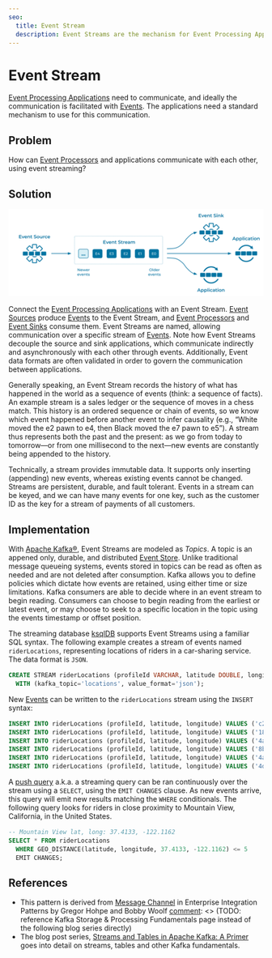 ```yaml
---
seo:
  title: Event Stream
  description: Event Streams are the mechanism for Event Processing Applications to communicate. Connect Event Processing Applications together using an Event Stream. Event streams are often named and contain Events of a well known format.
---
```

# Event Stream
[Event Processing Applications](../event-processing/event-processing-application.md) need to communicate, and ideally the communication is facilitated with [Events](../event/event.md). The applications need a standard mechanism to use for this communication.

## Problem
How can [Event Processors](../event-processing/event-processor.md) and applications communicate with each other, using event streaming?

## Solution
![event-stream](../img/event-stream.svg)

Connect the [Event Processing Applications](../event-processing/event-processing-application.md) with an Event Stream. [Event Sources](../event-source/event-source.md) produce [Events](../event/event.md) to the Event Stream, and [Event Processors](../event-processing/event-processor.md) and [Event Sinks](../event-sink/event-sink.md) consume them. Event Streams are named, allowing communication over a specific stream of [Events](../event/event.md). Note how Event Streams decouple the source and sink applications, which communicate indirectly and asynchronously with each other through events. Additionally, Event data formats are often validated in order to govern the communication between applications.

Generally speaking, an Event Stream records the history of what has happened in the world as a sequence of events (think: a sequence of facts). An example stream is a sales ledger or the sequence of moves in a chess match. This history is an ordered sequence or chain of events, so we know which event happened before another event to infer causality (e.g., “White moved the e2 pawn to e4, then Black moved the e7 pawn to e5”). A stream thus represents both the past and the present: as we go from today to tomorrow—or from one millisecond to the next—new events are constantly being appended to the history.

Technically, a stream provides immutable data. It supports only inserting (appending) new events, whereas existing events cannot be changed. Streams are persistent, durable, and fault tolerant. Events in a stream can be keyed, and we can have many events for one key, such as the customer ID as the key for a stream of payments of all customers.

## Implementation
[comment]: <> (TODO: Reference the DCI Kafka 101 course instead of the docs page)
With [Apache Kafka®](https://docs.confluent.io/platform/current/kafka/introduction.html), Event Streams are modeled as _Topics_. A topic is an appened only, durable, and distributed [Event Store](../event-store/event-store.md). Unlike traditional message queueing systems, events stored in topics can be read as often as needed and are not deleted after consumption. Kafka allows you to define policies which dictate how events are retained, using either time or size limitations. Kafka consumers are able to decide where in an event stream to begin reading. Consumers can choose to begin reading from the earliest or latest event, or may choose to seek to a specific location in the topic using the events timestamp or offset position.

The streaming database [ksqlDB](https://ksqldb.io/) supports Event Streams using a familiar SQL syntax. The following example creates a stream of events named `riderLocations`, representing locations of riders in a car-sharing service. The data format is `JSON`.
```sql
CREATE STREAM riderLocations (profileId VARCHAR, latitude DOUBLE, longitude DOUBLE)
  WITH (kafka_topic='locations', value_format='json');
```

New [Events](../event/event.md) can be written to the `riderLocations` stream using the `INSERT` syntax:
```sql
INSERT INTO riderLocations (profileId, latitude, longitude) VALUES ('c2309eec', 37.7877, -122.4205);
INSERT INTO riderLocations (profileId, latitude, longitude) VALUES ('18f4ea86', 37.3903, -122.0643);
INSERT INTO riderLocations (profileId, latitude, longitude) VALUES ('4ab5cbad', 37.3952, -122.0813);
INSERT INTO riderLocations (profileId, latitude, longitude) VALUES ('8b6eae59', 37.3944, -122.0813);
INSERT INTO riderLocations (profileId, latitude, longitude) VALUES ('4a7c7b41', 37.4049, -122.0822);
INSERT INTO riderLocations (profileId, latitude, longitude) VALUES ('4ddad000', 37.7857, -122.4011);
```

A [push query](https://docs.ksqldb.io/en/latest/concepts/queries/#push) a.k.a. a streaming query can be ran continuously over the stream using a `SELECT`, using the `EMIT CHANGES` clause. As new events arrive, this query will emit new results matching the `WHERE` conditionals. The following query looks for riders in close proximity to Mountain View, California, in the United States.
```sql
-- Mountain View lat, long: 37.4133, -122.1162
SELECT * FROM riderLocations
  WHERE GEO_DISTANCE(latitude, longitude, 37.4133, -122.1162) <= 5
  EMIT CHANGES;
```

## References
* This pattern is derived from [Message Channel](https://www.enterpriseintegrationpatterns.com/patterns/messaging/MessageChannel.html) in Enterprise Integration Patterns by Gregor Hohpe and Bobby Woolf
[comment]: <> (TODO: reference Kafka Storage & Processing Fundamentals page instead of the following blog series directly)
* The blog post series, [Streams and Tables in Apache Kafka: A Primer](https://www.confluent.io/blog/kafka-streams-tables-part-1-event-streaming/) goes into detail on streams, tables and other Kafka fundamentals.
